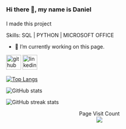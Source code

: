 ### Hi there 👋, my name is Daniel
#### 


I made this project 

Skills: SQL | PYTHON | MICROSOFT OFFICE

- 🔭 I’m currently working on this page. 


[<img src='https://cdn.jsdelivr.net/npm/simple-icons@3.0.1/icons/github.svg' alt='github' height='40'>](https://github.com/DanielLamps)  [<img src='https://cdn.jsdelivr.net/npm/simple-icons@3.0.1/icons/linkedin.svg' alt='linkedin' height='40'>](https://www.linkedin.com/in/https://www.linkedin.com/in/daniellamptey//)  

[![Top Langs](https://github-readme-stats.vercel.app/api/top-langs/?username=DanielLamps)](https://github.com/anuraghazra/github-readme-stats)

![GitHub stats](https://github-readme-stats.vercel.app/api?username=DanielLamps&show_icons=true)  

![GitHub streak stats](https://streak-stats.demolab.com/?user=DanielLamps)  



<p align="center"> 
  Page Visit Count<br>
  <img src="https://profile-counter.glitch.me/DanielLamps/count.svg" />
</p>



<!---
DanielLamps/DanielLamps is a ✨ special ✨ repository because its `README.md` (this file) appears on your GitHub profile.
You can click the Preview link to take a look at your changes.
--->
